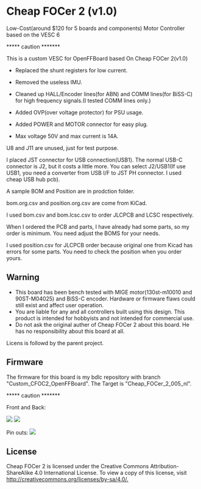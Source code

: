 # Cheap FOCer 2 (v1.0)

Low-Cost(around $120 for 5 boards and components) Motor Controller based on the VESC 6

***** caution *******

This is a custom VESC for OpenFFBoard based On Cheap FOCer 2(v1.0)

* Replaced the shunt registers for low current.

* Removed the useless IMU.

* Cleaned up HALL/Encoder lines(for ABN) and COMM lines(for BiSS-C)
  for high frequency signals.(I tested COMM lines only.)

* Added OVP(over voltage protector) for PSU usage.

* Added POWER and MOTOR connector for easy plug.

* Max voltage 50V and max current is 14A.


U8 and J11 are unused, just for test purpose.

I placed JST connector for USB connection(USB1). The normal USB-C connector is J2, but it costs a little more. You can select J2/USB1(If use USB1, you need a converter from USB I/F to JST PH connector. I used cheap USB hub pcb).



A sample BOM and Position are in prodction folder.

bom.org.csv and position.org.csv are come from KiCad.

I used bom.csv and bom.lcsc.csv to order JLCPCB and LCSC respectively.

When I ordered the PCB and parts, I have already had some parts, so my order is minimum.
You need adjust the BOMS for your needs.

I used position.csv for JLCPCB order because original one from Kicad has errors for some parts. You need to check the position when you order yours.



## Warning

* This board has been bench tested with MIGE motor(130st-m10010 and 90ST-M04025) and BiSS-C encoder.
 Hardware or firmware flaws could still exist and affect user operation.
* You are liable for any and all controllers built using this design. This product is intended for hobbyists and not intended for commercial use.
* Do not ask the original auther of Cheap FOCer 2 about this board. He has no responsibility about this board at all.

Licens is followd by the parent project.

## Firmware

The firmware for this board is my bdlc repository with branch "Custom_CFOC2_OpenFFBoard". The Target is "Cheap_FOCer_2_005_nl".

***** caution *******

Front and Back:

![](source/Images/Front.png) ![](source/Images/Back.png)

Pin outs:
![](./source/Images/pinout.PNG)

## License

Cheap FOCer 2 is licensed under the Creative Commons Attribution-ShareAlike 4.0 International License. To view a copy of this license, visit <http://creativecommons.org/licenses/by-sa/4.0/.>
